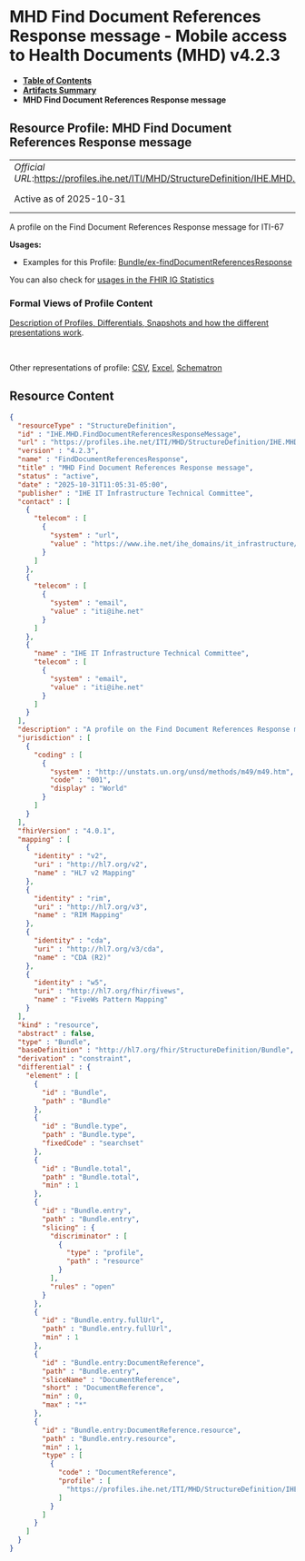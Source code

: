 # MHD Find Document References Response message - Mobile access to Health Documents (MHD) v4.2.3

* [**Table of Contents**](toc.md)
* [**Artifacts Summary**](artifacts.md)
* **MHD Find Document References Response message**

## Resource Profile: MHD Find Document References Response message 

| | |
| :--- | :--- |
| *Official URL*:https://profiles.ihe.net/ITI/MHD/StructureDefinition/IHE.MHD.FindDocumentReferencesResponseMessage | *Version*:4.2.3 |
| Active as of 2025-10-31 | *Computable Name*:FindDocumentReferencesResponse |

 
A profile on the Find Document References Response message for ITI-67 

**Usages:**

* Examples for this Profile: [Bundle/ex-findDocumentReferencesResponse](Bundle-ex-findDocumentReferencesResponse.md)

You can also check for [usages in the FHIR IG Statistics](https://packages2.fhir.org/xig/ihe.iti.mhd|current/StructureDefinition/IHE.MHD.FindDocumentReferencesResponseMessage)

### Formal Views of Profile Content

 [Description of Profiles, Differentials, Snapshots and how the different presentations work](http://build.fhir.org/ig/FHIR/ig-guidance/readingIgs.html#structure-definitions). 

 

Other representations of profile: [CSV](StructureDefinition-IHE.MHD.FindDocumentReferencesResponseMessage.csv), [Excel](StructureDefinition-IHE.MHD.FindDocumentReferencesResponseMessage.xlsx), [Schematron](StructureDefinition-IHE.MHD.FindDocumentReferencesResponseMessage.sch) 



## Resource Content

```json
{
  "resourceType" : "StructureDefinition",
  "id" : "IHE.MHD.FindDocumentReferencesResponseMessage",
  "url" : "https://profiles.ihe.net/ITI/MHD/StructureDefinition/IHE.MHD.FindDocumentReferencesResponseMessage",
  "version" : "4.2.3",
  "name" : "FindDocumentReferencesResponse",
  "title" : "MHD Find Document References Response message",
  "status" : "active",
  "date" : "2025-10-31T11:05:31-05:00",
  "publisher" : "IHE IT Infrastructure Technical Committee",
  "contact" : [
    {
      "telecom" : [
        {
          "system" : "url",
          "value" : "https://www.ihe.net/ihe_domains/it_infrastructure/"
        }
      ]
    },
    {
      "telecom" : [
        {
          "system" : "email",
          "value" : "iti@ihe.net"
        }
      ]
    },
    {
      "name" : "IHE IT Infrastructure Technical Committee",
      "telecom" : [
        {
          "system" : "email",
          "value" : "iti@ihe.net"
        }
      ]
    }
  ],
  "description" : "A profile on the Find Document References Response message for ITI-67",
  "jurisdiction" : [
    {
      "coding" : [
        {
          "system" : "http://unstats.un.org/unsd/methods/m49/m49.htm",
          "code" : "001",
          "display" : "World"
        }
      ]
    }
  ],
  "fhirVersion" : "4.0.1",
  "mapping" : [
    {
      "identity" : "v2",
      "uri" : "http://hl7.org/v2",
      "name" : "HL7 v2 Mapping"
    },
    {
      "identity" : "rim",
      "uri" : "http://hl7.org/v3",
      "name" : "RIM Mapping"
    },
    {
      "identity" : "cda",
      "uri" : "http://hl7.org/v3/cda",
      "name" : "CDA (R2)"
    },
    {
      "identity" : "w5",
      "uri" : "http://hl7.org/fhir/fivews",
      "name" : "FiveWs Pattern Mapping"
    }
  ],
  "kind" : "resource",
  "abstract" : false,
  "type" : "Bundle",
  "baseDefinition" : "http://hl7.org/fhir/StructureDefinition/Bundle",
  "derivation" : "constraint",
  "differential" : {
    "element" : [
      {
        "id" : "Bundle",
        "path" : "Bundle"
      },
      {
        "id" : "Bundle.type",
        "path" : "Bundle.type",
        "fixedCode" : "searchset"
      },
      {
        "id" : "Bundle.total",
        "path" : "Bundle.total",
        "min" : 1
      },
      {
        "id" : "Bundle.entry",
        "path" : "Bundle.entry",
        "slicing" : {
          "discriminator" : [
            {
              "type" : "profile",
              "path" : "resource"
            }
          ],
          "rules" : "open"
        }
      },
      {
        "id" : "Bundle.entry.fullUrl",
        "path" : "Bundle.entry.fullUrl",
        "min" : 1
      },
      {
        "id" : "Bundle.entry:DocumentReference",
        "path" : "Bundle.entry",
        "sliceName" : "DocumentReference",
        "short" : "DocumentReference",
        "min" : 0,
        "max" : "*"
      },
      {
        "id" : "Bundle.entry:DocumentReference.resource",
        "path" : "Bundle.entry.resource",
        "min" : 1,
        "type" : [
          {
            "code" : "DocumentReference",
            "profile" : [
              "https://profiles.ihe.net/ITI/MHD/StructureDefinition/IHE.MHD.Minimal.DocumentReference"
            ]
          }
        ]
      }
    ]
  }
}

```
